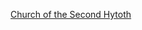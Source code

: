 [Church of the Second Hytoth](https://hero.fandom.com/wiki/Church_of_the_Second_Hytoth "w:c:hero:Church of the Second Hytoth") 